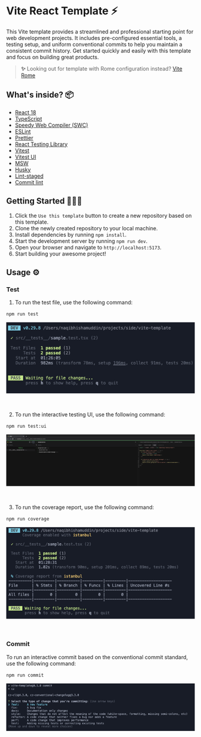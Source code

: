 # Vite React Template ⚡️

This Vite template provides a streamlined and professional starting point for web development projects. It includes pre-configured essential tools, a testing setup, and uniform conventional commits to help you maintain a consistent commit history. Get started quickly and easily with this template and focus on building great products.

> **✨** Looking out for template with Rome configuration instead? [Vite Rome](https://github.com/naqibhishamuddin/vite-rome)

## What's inside? 📦

- [React 18](https://reactjs.org/)
- [TypeScript](https://www.typescriptlang.org/)
- [Speedy Web Compiler (SWC)](https://swc.rs/)
- [ESLint](https://eslint.org/)
- [Prettier](https://prettier.io/)
- [React Testing Library](https://testing-library.com/docs/react-testing-library/intro/)
- [Vitest](https://vitejs.dev/guide/features.html#testing)
- [Vitest UI](https://github.com/vitejs/vite/tree/main/packages/plugin-test-ui)
- [MSW](https://mswjs.io/)
- [Husky](https://typicode.github.io/husky/#/)
- [Lint-staged](https://github.com/okonet/lint-staged)
- [Commit lint](https://commitlint.js.org/)

## Getting Started 🧑🏻‍💻

1. Click the `Use this template` button to create a new repository based on this template.
2. Clone the newly created repository to your local machine.
3. Install dependencies by running `npm install`.
4. Start the development server by running `npm run dev`.
5. Open your browser and navigate to `http://localhost:5173`.
6. Start building your awesome project!

## Usage ⚙️

### Test

1. To run the test file, use the following command:

```bash
npm run test
```

![Tests](/src/assets/docs/test.png)

<br/>

2. To run the interactive testing UI, use the following command:

```bash
npm run test:ui
```

![Testing UI](/src/assets/docs/testing-ui.png)

<br/>

3. To run the coverage report, use the following command:

```bash
npm run coverage
```

![Coverage](/src/assets/docs/coverage.png)

<br/>

### Commit

To run an interactive commit based on the conventional commit standard, use the following command:

```bash
npm run commit
```

![Conventional Commit](/src/assets/docs/commit.png)

